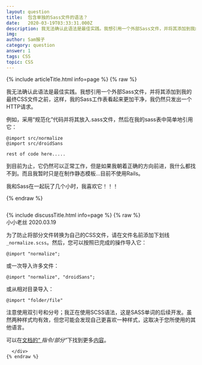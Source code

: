 ```yaml
---
layout: question
title:  包含单独的Sass文件的语法？
date:   2020-03-19T03:33:31.000Z
description: 我无法确认此语法是最佳实践。我想引用一个外部Sass文件，并将其添加到我的最终CSS文件之前，这样，我的Sass工作表看起来更加干净，我仍然只发出一个HT...
img: 
author: Sam猴子
category: question
answer: 1
tags: CSS
topic: CSS
---
```

<div class="article-root">
  <div class="article">
    {% include articleTitle.html info=page %}
    {% raw %}
    <div class="article-content"><p><font style="vertical-align: inherit;"><font style="vertical-align: inherit;">我无法确认此语法是最佳实践。</font><font style="vertical-align: inherit;">我想引用一个外部Sass文件，并将其添加到我的最终CSS文件之前，这样，我的Sass工作表看起来更加干净，我仍然只发出一个HTTP请求。</font></font></p>

<p><font style="vertical-align: inherit;"><font style="vertical-align: inherit;">例如，采用“规范化”代码并将其放入.sass文件，然后在我的sass表中简单地引用它：</font></font></p>

<pre><code>@import src/normalize<font></font>
@import src/droidSans<font></font>
<font></font>
rest of code here.....<font></font>
</code></pre>

<p><font style="vertical-align: inherit;"><font style="vertical-align: inherit;">到目前为止，它仍然可以正常工作，但是如果我朝着正确的方向前进，我什么都找不到。</font><font style="vertical-align: inherit;">而且我暂时只是在制作静态模板...目前不使用Rails。</font></font></p>

<p><font style="vertical-align: inherit;"><font style="vertical-align: inherit;">我和Sass在一起玩了几个小时，我喜欢它！！！</font></font></p></div>
    {% endraw %}
  </div>
  <p style="height: 0;width:0;overflow: hidden;"> 第2301篇《包含单独的Sass文件的语法？》来自Winter(https://github.com/aiyld/aiyld.github.io)的站点</p>
  <div class="discuss-wrapper">
    {% include discussTitle.html info=page %}
    {% raw %}
    <div class="discuss-item">
        <div class="discuss-parent">
          <div class="discuss-meta">
            <span class="discuss-user">小小老丝</span>
            <span class="discuss-time">2020.03.19</span>
          </div>
          <div class="discuss-comment"><p><font style="vertical-align: inherit;"><font style="vertical-align: inherit;">为了防止将部分文件转换为自己的CSS文件，请在文件名前添加下划线</font></font><code>_normalize.scss</code><font style="vertical-align: inherit;"><font style="vertical-align: inherit;">。</font><font style="vertical-align: inherit;">然后，您可以按照已完成的操作导入它：</font></font></p>

<pre><code>@import "normalize";
</code></pre>

<p><font style="vertical-align: inherit;"><font style="vertical-align: inherit;">或一次导入许多文件：</font></font></p>

<pre><code>@import "normalize", "droidSans";
</code></pre>

<p><font style="vertical-align: inherit;"><font style="vertical-align: inherit;">或从相对目录导入：</font></font></p>

<pre><code>@import "folder/file"
</code></pre>

<p><font style="vertical-align: inherit;"><font style="vertical-align: inherit;">注意使用双引号和分号；</font><font style="vertical-align: inherit;">我正在使用SCSS语法，这是SASS单词的后续开发。</font><font style="vertical-align: inherit;">虽然两种样式均有效，但您可能会发现自己更喜欢一种样式，这取决于您所使用的其他语言。</font></font></p>

<p><font style="vertical-align: inherit;"><font style="vertical-align: inherit;">可以</font><font style="vertical-align: inherit;">在</font><a href="http://sass-lang.com/docs/yardoc/file.SASS_REFERENCE.html#directives" rel="noreferrer"><font style="vertical-align: inherit;">文档的“ </font></a></font><em><font style="vertical-align: inherit;"><font style="vertical-align: inherit;">指令/部分”</font></font></em><font style="vertical-align: inherit;"><font style="vertical-align: inherit;">下找到更多</font></font><a href="http://sass-lang.com/docs/yardoc/file.SASS_REFERENCE.html#directives" rel="noreferrer"><font style="vertical-align: inherit;"><font style="vertical-align: inherit;">内容</font></font></a><font style="vertical-align: inherit;"><font style="vertical-align: inherit;">。</font></font></p></div>
        </div>
        
      </div>
    {% endraw %}
  </div>
<div>
